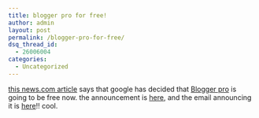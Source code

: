 ```yaml
---
title: blogger pro for free!
author: admin
layout: post
permalink: /blogger-pro-for-free/
dsq_thread_id:
  - 26006004
categories:
  - Uncategorized
---
```

[this news.com article][1] says that google has decided that [Blogger pro][2] is going to be free now. the announcement is [here][3], and the email announcing it is [here][4]!! cool.

 [1]: http://news.com.com/2100-1032_3-5074041.html
 [2]: http://www.blogger.com
 [3]: http://www.google.com/url?sa=D&q=http%3A%2F%2Fnew.blogger.com%2Ffeature_giveaway%2Fannouncement.pyra
 [4]: http://new.blogger.com/feature_giveaway/pro_email.pyra